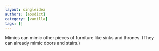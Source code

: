 ```yaml
---
layout: singleidea
authors: [aosdict]
category: [vanilla]
tags: []
---
```

Mimics can mimic other pieces of furniture like sinks and thrones. (They can already mimic doors and stairs.)

